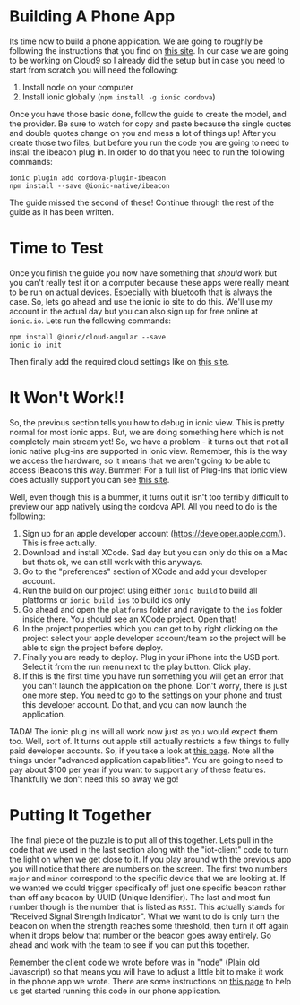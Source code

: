 Building A Phone App
====

Its time now to build a phone application. We are going to roughly be following the instructions that you find on [this site](https://ionicallyspeaking.com/2017/01/16/creating-a-beacon-application-with-ionic-2/). In our case we are going to be working on Cloud9 so I already did the setup but in case you need to start from scratch you will need the following:

1. Install node on your computer
2. Install ionic globally (`npm install -g ionic cordova`)

Once you have those basic done, follow the guide to create the model, and the provider. Be sure to watch for copy and paste because the single quotes and double quotes change on you and mess a lot of things up! After you create those two files, but before you run the code you are going to need to install the ibeacon plug in. In order to do that you need to run the following commands:

    ionic plugin add cordova-plugin-ibeacon
    npm install --save @ionic-native/ibeacon

The guide missed the second of these! Continue through the rest of the guide as it has been written.


Time to Test
=====

Once you finish the guide you now have something that _should_ work but you can't really test it on a computer because these apps were really meant to be run on actual devices. Especially with bluetooth that is always the case. So, lets go ahead and use the ionic io site to do this. We'll use my account in the actual day but you can also sign up for free online at `ionic.io`. Lets run the following commands:

    npm install @ionic/cloud-angular --save
    ionic io init
    
Then finally add the required cloud settings like on [this site](https://docs.ionic.io/setup.html).


It Won't Work!!
=====

So, the previous section tells you how to debug in ionic view. This is pretty normal for most ionic apps. But, we are doing something here which is not completely main stream yet! So, we have a problem - it turns out that not all ionic native plug-ins are supported in ionic view. Remember, this is the way we access the hardware, so it means that we aren't going to be able to access iBeacons this way. Bummer! For a full list of Plug-Ins that ionic view does actually support you can see [this site](https://docs.ionic.io/tools/view/).

Well, even though this is a bummer, it turns out it isn't too terribly difficult to preview our app natively using the cordova API. All you need to do is the following:

1. Sign up for an apple developer account (https://developer.apple.com/). This is free actually.
2. Download and install XCode. Sad day but you can only do this on a Mac but thats ok, we can still work with this anyways.
3. Go to the "preferences" section of XCode and add your developer account.
4. Run the build on our project using either `ionic build` to build all platforms or `ionic build ios` to build ios only
5. Go ahead and open the `platforms` folder and navigate to the `ios` folder inside there. You should see an XCode project. Open that!
6. In the project properties which you can get to by right clicking on the project select your apple developer account/team so the project will be able to sign the project before deploy.
7. Finally you are ready to deploy. Plug in your iPhone into the USB port. Select it from the run menu next to the play button. Click play.
8. If this is the first time you have run something you will get an error that you can't launch the application on the phone. Don't worry, there is just one more step. You need to go to the settings on your phone and trust this developer account. Do that, and you can now launch the application.

TADA! The ionic plug ins will all work now just as you would expect them too. Well, sort of. It turns out apple still actually restricts a few things to fully paid developer accounts. So, if you take a look at [this page](https://developer.apple.com/programs/whats-included/). Note all the things under "advanced application capabilities". You are going to need to pay about $100 per year if you want to support any of these features. Thankfully we don't need this so away we go!

Putting It Together
=====

The final piece of the puzzle is to put all of this together. Lets pull in the code that we used in the last section along with the "iot-client" code to turn the light on when we get close to it. If you play around with the previous app you will notice that there are numbers on the screen. The first two numbers `major` and `minor` correspond to the specific device that we are looking at. If we wanted we could trigger specifically off just one specific beacon rather than off any beacon by UUID (Unique Identifier). The last and most fun number though is the number that is listed as `RSSI`. This actually stands for "Received Signal Strength Indicator". What we want to do is only turn the beacon on when the strength reaches some threshold, then turn it off again when it drops below that number or the beacon goes away entirely. Go ahead and work with the team to see if you can put this together.

Remember the client code we wrote before was in "node" (Plain old Javascript) so that means you will have to adjust a little bit to make it work in the phone app we wrote. There are some instructions on [this page](https://github.com/aws/aws-iot-device-sdk-js#browser-applications) to help us get started running this code in our phone application.

